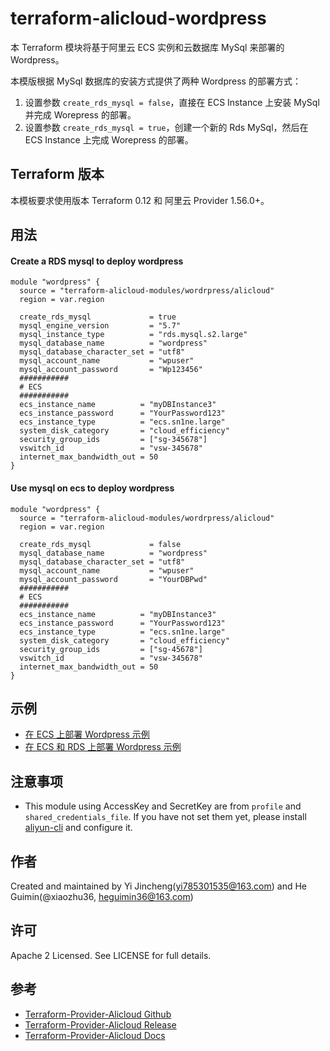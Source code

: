 terraform-alicloud-wordpress
=====================================================================

本 Terraform 模块将基于阿里云 ECS 实例和云数据库 MySql 来部署的 Wordpress。

本模版根据 MySql 数据库的安装方式提供了两种 Wordpress 的部署方式：

1. 设置参数 `create_rds_mysql = false`，直接在 ECS Instance 上安装 MySql 并完成 Worepress 的部署。
2. 设置参数 `create_rds_mysql = true`，创建一个新的 Rds MySql，然后在 ECS Instance 上完成 Worepress 的部署。

## Terraform 版本

本模板要求使用版本 Terraform 0.12 和 阿里云 Provider 1.56.0+。

## 用法

#### Create a RDS mysql to deploy wordpress

```hcl
module "wordpress" {
  source = "terraform-alicloud-modules/wordrpress/alicloud"
  region = var.region

  create_rds_mysql             = true
  mysql_engine_version         = "5.7"
  mysql_instance_type          = "rds.mysql.s2.large"
  mysql_database_name          = "wordpress"
  mysql_database_character_set = "utf8"
  mysql_account_name           = "wpuser"
  mysql_account_password       = "Wp123456"
  ###########
  # ECS
  ###########
  ecs_instance_name          = "myDBInstance3"
  ecs_instance_password      = "YourPassword123"
  ecs_instance_type          = "ecs.sn1ne.large"
  system_disk_category       = "cloud_efficiency"
  security_group_ids         = ["sg-345678"]
  vswitch_id                 = "vsw-345678"
  internet_max_bandwidth_out = 50
}
```

#### Use mysql on ecs to deploy wordpress

```hcl
module "wordpress" {
  source = "terraform-alicloud-modules/wordrpress/alicloud"
  region = var.region

  create_rds_mysql             = false
  mysql_database_name          = "wordpress"
  mysql_database_character_set = "utf8"
  mysql_account_name           = "wpuser"
  mysql_account_password       = "YourDBPwd"
  ###########
  # ECS
  ###########
  ecs_instance_name          = "myDBInstance3"
  ecs_instance_password      = "YourPassword123"
  ecs_instance_type          = "ecs.sn1ne.large"
  system_disk_category       = "cloud_efficiency"
  security_group_ids         = ["sg-45678"]
  vswitch_id                 = "vsw-345678"
  internet_max_bandwidth_out = 50
} 
```

## 示例

* [在 ECS 上部署 Wordpress 示例](https://github.com/terraform-alicloud-modules/terraform-alicloud-wordpress/tree/master/examples/install-on-ecs)
* [在 ECS 和 RDS 上部署 Wordpress 示例](https://github.com/terraform-alicloud-modules/terraform-alicloud-wordpress/tree/master/examples/install-on-ecs-and-rds)

## 注意事项

* This module using AccessKey and SecretKey are from `profile` and `shared_credentials_file`.
If you have not set them yet, please install [aliyun-cli](https://github.com/aliyun/aliyun-cli#installation) and configure it.

作者
-------
Created and maintained by Yi Jincheng(yi785301535@163.com) and He Guimin(@xiaozhu36, heguimin36@163.com)

许可
----
Apache 2 Licensed. See LICENSE for full details.

参考
---------
* [Terraform-Provider-Alicloud Github](https://github.com/terraform-providers/terraform-provider-alicloud)
* [Terraform-Provider-Alicloud Release](https://releases.hashicorp.com/terraform-provider-alicloud/)
* [Terraform-Provider-Alicloud Docs](https://www.terraform.io/docs/providers/alicloud/index.html)
